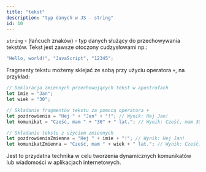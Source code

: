 ```yaml
---
title: "tekst"
description: "typ danych w JS - string"
id: 10
---
```


`string` - (łańcuch znaków) - typ danych służący do przechowywania tekstów. Tekst jest zawsze otoczony cudzysłowami np.:

```js
"Hello, world!", "JavaScript", "12345";
```

Fragmenty tekstu możemy sklejać ze sobą przy użyciu operatora `+`, na przykład:

```js
// Deklaracja zmiennych przechowujących tekst w apostrofach
let imie = "Jan";
let wiek = "30";

// Składanie fragmentów tekstu za pomocą operatora +
let pozdrowienia = "Hej " + "Jan" + "!"; // Wynik: Hej Jan!
let komunikat = "Cześć, mam " + "30" + " lat."; // Wynik: Cześć, mam 30 lat.

// Składanie tekstu z użyciem zmiennych
let pozdrowieniaZmienna = "Hej " + imie + "!"; // Wynik: Hej Jan!
let komunikatZmienna = "Cześć, mam " + wiek + " lat."; // Wynik: Cześć, mam 30 lat.
```

Jest to przydatna technika w celu tworzenia dynamicznych komunikatów lub wiadomości w aplikacjach internetowych.
